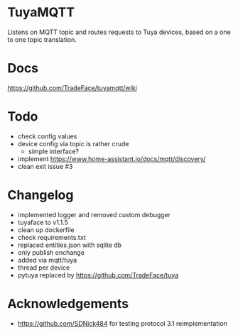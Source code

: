 TuyaMQTT
==================

Listens on MQTT topic and routes requests to Tuya devices, based on a one to one topic translation. 

Docs
================
https://github.com/TradeFace/tuyamqtt/wiki


Todo
===================
- check config values
- device config via topic is rather crude
  - simple interface?
- implement https://www.home-assistant.io/docs/mqtt/discovery/
- clean exit issue #3


Changelog
==================
- implemented logger and removed custom debugger
- tuyaface to v1.1.5
- clean up dockerfile
- check requirements.txt 
- replaced entities.json with sqlite db
- only publish onchange
- added via mqtt/tuya
- thread per device
- pytuya replaced by https://github.com/TradeFace/tuya

Acknowledgements
=================
- https://github.com/SDNick484 for testing protocol 3.1 reimplementation



